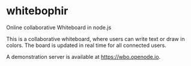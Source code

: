 whitebophir
===========

Online collaborative Whiteboard in node.js

This is a collaborative whiteboard, where users can write text or draw in colors.
The board is updated in real time for all connected users.


A demonstration server is available at https://wbo.openode.io.
